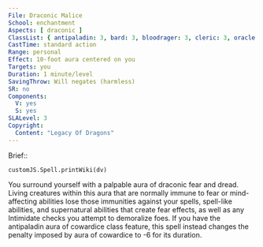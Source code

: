 ```yaml
---
File: Draconic Malice
School: enchantment
Aspects: [ draconic ]
ClassList: { antipaladin: 3, bard: 3, bloodrager: 3, cleric: 3, oracle: 3, inquisitor: 3, mesmerist: 3, psychic: 3, shaman: 3, sorcerer: 3, wizard: 3, witch: 3 }
CastTime: standard action
Range: personal
Effect: 10-foot aura centered on you
Targets: you
Duration: 1 minute/level
SavingThrow: Will negates (harmless)
SR: no
Components:
  V: yes
  S: yes
SLALevel: 3
Copyright:
  Content: "Legacy Of Dragons"
---
```

Brief:: 

```dataviewjs
customJS.Spell.printWiki(dv)
```

You surround yourself with a palpable aura of draconic fear and dread. Living creatures within this aura that are normally immune to fear or mind-affecting abilities lose those immunities against your spells, spell-like abilities, and supernatural abilities that create fear effects, as well as any Intimidate checks you attempt to demoralize foes.  If you have the antipaladin aura of cowardice class feature, this spell instead changes the penalty imposed by aura of cowardice to -6 for its duration.

